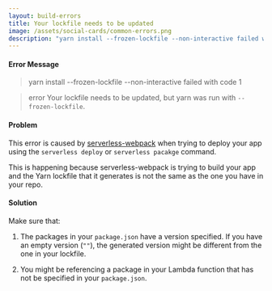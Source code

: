 ```yaml
---
layout: build-errors
title: Your lockfile needs to be updated
image: /assets/social-cards/common-errors.png
description: "yarn install --frozen-lockfile --non-interactive failed with code 1. error Your lockfile needs to be updated, but yarn was run with `--frozen-lockfile`."
---
```


#### Error Message

> yarn install --frozen-lockfile --non-interactive failed with code 1

> error Your lockfile needs to be updated, but yarn was run with `--frozen-lockfile`.


#### Problem

This error is caused by [serverless-webpack](https://github.com/serverless-heaven/serverless-webpack) when trying to deploy your app using the `serverless deploy` or `serverless pacakge` command.

This is happening because serverless-webpack is trying to build your app and the Yarn lockfile that it generates is not the same as the one you have in your repo.

#### Solution

Make sure that:

1. The packages in your `package.json` have a version specified. If you have an empty version (`""`), the generated version might be different from the one in your lockfile.

2. You might be referencing a package in your Lambda function that has not be specified in your `package.json`.
